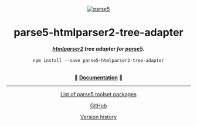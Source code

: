<p align="center">
    <a href="https://github.com/inikulin/parse5">
        <img src="https://raw.github.com/inikulin/parse5/master/media/logo.png" alt="parse5" />
    </a>
</p>

<div align="center">
<h1>parse5-htmlparser2-tree-adapter</h1>
<i><b><a href="https://github.com/fb55/htmlparser2">htmlparser2</a> tree adapter for <a href="https://github.com/inikulin/parse5">parse5</a>.</b></i>
</div>
<br>

<div align="center">
<code>npm install --save parse5-htmlparser2-tree-adapter</code>
</div>
<br>

<p align="center">
  📖 <a href="https://github.com/inikulin/parse5/tree/master/packages/parse5-htmlparser2-tree-adapter/docs/index.md"><b>Documentation</b></a> 📖
</p>

---

<p align="center">
  <a href="https://github.com/inikulin/parse5/tree/master/docs/list-of-packages.md">List of parse5 toolset packages</a>
</p>

<p align="center">
    <a href="https://github.com/inikulin/parse5">GitHub</a>
</p>

<p align="center">
    <a href="https://github.com/inikulin/parse5/tree/master/docs/version-history.md">Version history</a>
</p>
